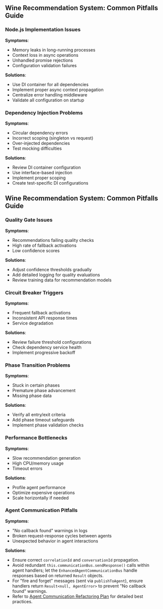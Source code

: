 ## Wine Recommendation System: Common Pitfalls Guide

### Node.js Implementation Issues
**Symptoms**:
- Memory leaks in long-running processes
- Context loss in async operations
- Unhandled promise rejections
- Configuration validation failures

**Solutions**:
- Use DI container for all dependencies
- Implement proper async context propagation
- Centralize error handling middleware
- Validate all configuration on startup

### Dependency Injection Problems
**Symptoms**:
- Circular dependency errors
- Incorrect scoping (singleton vs request)
- Over-injected dependencies
- Test mocking difficulties

**Solutions**:
- Review DI container configuration
- Use interface-based injection
- Implement proper scoping
- Create test-specific DI configurations

## Wine Recommendation System: Common Pitfalls Guide

### Quality Gate Issues
**Symptoms**:
- Recommendations failing quality checks
- High rate of fallback activations
- Low confidence scores

**Solutions**:
- Adjust confidence thresholds gradually
- Add detailed logging for quality evaluations
- Review training data for recommendation models

### Circuit Breaker Triggers
**Symptoms**:
- Frequent fallback activations  
- Inconsistent API response times
- Service degradation

**Solutions**:
- Review failure threshold configurations
- Check dependency service health
- Implement progressive backoff

### Phase Transition Problems  
**Symptoms**:
- Stuck in certain phases
- Premature phase advancement
- Missing phase data

**Solutions**:
- Verify all entry/exit criteria
- Add phase timeout safeguards
- Implement phase validation checks

### Performance Bottlenecks
**Symptoms**:
- Slow recommendation generation
- High CPU/memory usage
- Timeout errors

**Solutions**:
- Profile agent performance
- Optimize expensive operations
- Scale horizontally if needed

### Agent Communication Pitfalls
**Symptoms**:
- "No callback found" warnings in logs
- Broken request-response cycles between agents
- Unexpected behavior in agent interactions

**Solutions**:
- Ensure correct `correlationId` and `conversationId` propagation.
- Avoid redundant `this.communicationBus.sendResponse()` calls within agent handlers; let the `EnhancedAgentCommunicationBus` handle responses based on returned `Result` objects.
- For "fire and forget" messages (sent via `publishToAgent`), ensure handlers return `Result<null, AgentError>` to prevent "No callback found" warnings.
- Refer to [Agent Communication Refactoring Plan](agent_communication_refactor.md) for detailed best practices.
